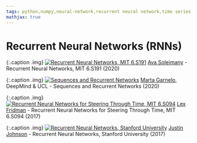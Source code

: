 ```yaml
---
tags: python,numpy,neural-network,recurrent neural network,time series prediction
mathjax: true
---
```

# Recurrent Neural Networks (RNNs)

{:.caption .img}
[![Recurrent Neural Networks, MIT 6.S191](https://img.youtube.com/vi/SEnXr6v2ifU/0.jpg)](https://www.youtube.com/watch?v=SEnXr6v2ifU)
[Ava Soleimany](https://www.mit.edu/~asolei/) - Recurrent Neural Networks, MIT 6.S191 (2020)

{:.caption .img}
[![Sequences and Recurrent Networks](https://img.youtube.com/vi/87kLfzmYBy8/0.jpg)](https://www.youtube.com/watch?v=87kLfzmYBy8)
[Marta Garnelo](https://www.doc.ic.ac.uk/~mg4413/), DeepMind & UCL - Sequences and Recurrent Networks (2020)

{:.caption .img}
[![Recurrent Neural Networks for Steering Through Time, MIT 6.S094](https://img.youtube.com/vi/nFTQ7kHQWtc/0.jpg)](https://www.youtube.com/watch?v=nFTQ7kHQWtc)
[Lex Fridman](https://lexfridman.com/) - Recurrent Neural Networks for Steering Through Time, MIT 6.S094 (2017)

{:.caption .img}
[![Recurrent Neural Networks, Stanford University](https://img.youtube.com/vi/6niqTuYFZLQ/0.jpg)](https://www.youtube.com/watch?v=6niqTuYFZLQ)
[Justin Johnson](https://web.eecs.umich.edu/~justincj/) - Recurrent Neural Networks, Stanford University (2017)
